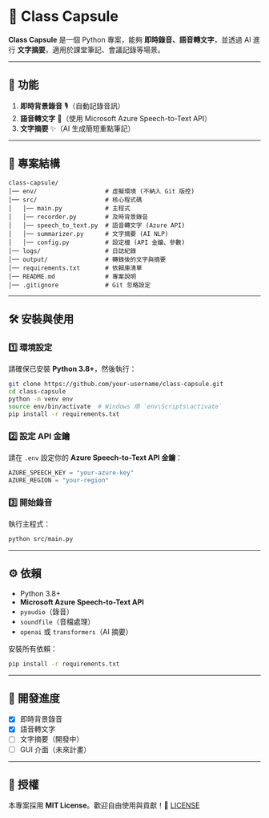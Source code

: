 # 🎤 Class Capsule

**Class Capsule** 是一個 Python 專案，能夠 **即時錄音、語音轉文字**，並透過 AI 進行 **文字摘要**，適用於課堂筆記、會議記錄等場景。

---

## 🚀 功能
1. **即時背景錄音** 🎙️（自動記錄音訊）
2. **語音轉文字** 📝（使用 Microsoft Azure Speech-to-Text API）
3. **文字摘要** ✨（AI 生成簡短重點筆記）

---

## 📂 專案結構
```
class-capsule/
│── env/                   # 虛擬環境 (不納入 Git 版控)
│── src/                   # 核心程式碼
│   │── main.py            # 主程式
│   │── recorder.py        # 及時背景錄音
│   │── speech_to_text.py  # 語音轉文字 (Azure API)
│   │── summarizer.py      # 文字摘要 (AI NLP)
│   │── config.py          # 設定檔 (API 金鑰、參數)
│── logs/                  # 日誌紀錄
│── output/                # 轉錄後的文字與摘要
│── requirements.txt       # 依賴庫清單
│── README.md              # 專案說明
│── .gitignore             # Git 忽略設定
```

---

## 🛠️ 安裝與使用

### 1️⃣ **環境設定**
請確保已安裝 **Python 3.8+**，然後執行：
```sh
git clone https://github.com/your-username/class-capsule.git
cd class-capsule
python -m venv env
source env/bin/activate  # Windows 用 `env\Scripts\activate`
pip install -r requirements.txt
```

### 2️⃣ **設定 API 金鑰**
請在 `.env` 設定你的 **Azure Speech-to-Text API 金鑰**：
```python
AZURE_SPEECH_KEY = "your-azure-key"
AZURE_REGION = "your-region"
```

### 3️⃣ **開始錄音**
執行主程式：
```sh
python src/main.py
```

---

## ⚙️ 依賴
- Python 3.8+
- **Microsoft Azure Speech-to-Text API**
- `pyaudio`（錄音）
- `soundfile`（音檔處理）
- `openai` 或 `transformers`（AI 摘要）

安裝所有依賴：
```sh
pip install -r requirements.txt
```

---

## 📝 開發進度
- [x] 即時背景錄音
- [x] 語音轉文字
- [ ] 文字摘要（開發中）
- [ ] GUI 介面（未來計畫）

---

## 📜 授權
本專案採用 **MIT License**。歡迎自由使用與貢獻！🚀
[LICENSE](LICENSE)